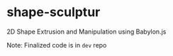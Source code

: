 # shape-sculptur
2D Shape Extrusion and Manipulation using Babylon.js

Note: Finalized code is in `dev` repo
